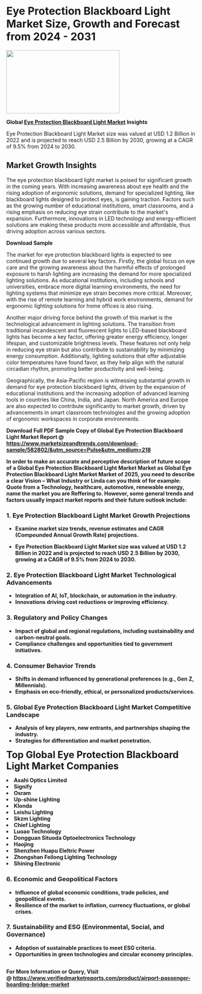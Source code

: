 <H1>Eye Protection Blackboard Light Market Size, Growth and Forecast from 2024 - 2031</H1><img class="aligncenter size-medium wp-image-584254" src="https://thirdeyenews.in/wp-content/uploads/2024/09/Global-Market-Research-300x168.jpeg" alt="" width="300" height="168" /><p><strong>Global&nbsp;<a href="https://www.marketsizeandtrends.com/download-sample/582802/&amp;utm_source=Pulse&amp;utm_medium=218">Eye Protection Blackboard Light Market</a> Insights</strong></p><p>Eye Protection Blackboard Light Market size was valued at USD 1.2 Billion in 2022 and is projected to reach USD 2.5 Billion by 2030, growing at a CAGR of 9.5% from 2024 to 2030.</p><p><h2>Market Growth Insights</h2> <p>The eye protection blackboard light market is poised for significant growth in the coming years. With increasing awareness about eye health and the rising adoption of ergonomic solutions, demand for specialized lighting, like blackboard lights designed to protect eyes, is gaining traction. Factors such as the growing number of educational institutions, smart classrooms, and a rising emphasis on reducing eye strain contribute to the market's expansion. Furthermore, innovations in LED technology and energy-efficient solutions are making these products more accessible and affordable, thus driving adoption across various sectors.</p> <p><strong>Download Sample</strong></p> <p>The market for eye protection blackboard lights is expected to see continued growth due to several key factors. Firstly, the global focus on eye care and the growing awareness about the harmful effects of prolonged exposure to harsh lighting are increasing the demand for more specialized lighting solutions. As educational institutions, including schools and universities, embrace more digital learning environments, the need for lighting systems that minimize eye strain becomes more critical. Moreover, with the rise of remote learning and hybrid work environments, demand for ergonomic lighting solutions for home offices is also rising.</p> <p>Another major driving force behind the growth of this market is the technological advancement in lighting solutions. The transition from traditional incandescent and fluorescent lights to LED-based blackboard lights has become a key factor, offering greater energy efficiency, longer lifespan, and customizable brightness levels. These features not only help in reducing eye strain but also contribute to sustainability by minimizing energy consumption. Additionally, lighting solutions that offer adjustable color temperatures have found favor, as they help align with the natural circadian rhythm, promoting better productivity and well-being.</p> <p>Geographically, the Asia-Pacific region is witnessing substantial growth in demand for eye protection blackboard lights, driven by the expansion of educational institutions and the increasing adoption of advanced learning tools in countries like China, India, and Japan. North America and Europe are also expected to contribute significantly to market growth, driven by advancements in smart classroom technologies and the growing adoption of ergonomic workspaces in corporate environments.</p> <p><strong></p><p><span class=""><strong>Download Full PDF Sample Copy of Global Eye Protection Blackboard Light Market Report</strong> @ <a href="https://www.marketsizeandtrends.com/download-sample/582802/&amp;utm_source=Pulse&amp;utm_medium=218" target="_blank">https://www.marketsizeandtrends.com/download-sample/582802/&amp;utm_source=Pulse&amp;utm_medium=218</a></span></p><p>In order to make an accurate and perceptive description of future scope of a Global&nbsp;Eye Protection Blackboard Light Market Market as Global&nbsp;Eye Protection Blackboard Light Market Market of 2025, you need to describe a clear Vision &ndash; What Industry or Linda can you think of for example: Quote from a Technology, healthcare, automotive, renewable energy, name the market you are Reffering to. However, some general trends and factors usually impact market reports and their future outlook include:</p><h3>1.&nbsp;<strong>Eye Protection Blackboard Light Market Growth Projections</strong></h3><ul><li>Examine market size trends, revenue estimates and CAGR (Compounded Annual Growth Rate) projections.</li><li><p>Eye Protection Blackboard Light Market size was valued at USD 1.2 Billion in 2022 and is projected to reach USD 2.5 Billion by 2030, growing at a CAGR of 9.5% from 2024 to 2030.</p></li></ul><h3>2.&nbsp;<strong>Eye Protection Blackboard Light Market Technological Advancements</strong></h3><ul><li>Integration of AI, IoT, blockchain, or automation in the industry.</li><li>Innovations driving cost reductions or improving efficiency.</li></ul><h3>3.&nbsp;<strong>Regulatory and Policy Changes</strong></h3><ul><li>Impact of global and regional regulations, including sustainability and carbon-neutral goals.</li><li>Compliance challenges and opportunities tied to government initiatives.</li></ul><h3>4.&nbsp;<strong>Consumer Behavior Trends</strong></h3><ul><li>Shifts in demand influenced by generational preferences (e.g., Gen Z, Millennials).</li><li>Emphasis on eco-friendly, ethical, or personalized products/services.</li></ul><h3>5.&nbsp;<strong>Global Eye Protection Blackboard Light Market Competitive Landscape</strong></h3><ul><li>Analysis of key players, new entrants, and partnerships shaping the industry.</li><li>Strategies for differentiation and market penetration.</li></ul><p data-pm-slice="1 1 []"><span style="color: inherit; font-family: inherit; font-size: 25px;">Top Global Eye Protection Blackboard Light Market Companies</span></p><div class="" data-test-id=""><p><li>Asahi Optics Limited</li><li> Signify</li><li> Osram</li><li> Up-shine Lighting</li><li> Klonda</li><li> Leishu Lighting</li><li> Skzm Lighting</li><li> Chief Lighting</li><li> Luoao Technology</li><li> Dongguan Situoda Optoelectronics Technology</li><li> Haojing</li><li> Shenzhen Huapu Eleltric Power</li><li> Zhongshan Feilong Lighting Technology</li><li> Shining Electronic</li></p></div><h3>6.&nbsp;<strong>Economic and Geopolitical Factors</strong></h3><ul><li>Influence of global economic conditions, trade policies, and geopolitical events.</li><li>Resilience of the market to inflation, currency fluctuations, or global crises.</li></ul><h3>7.&nbsp;<strong>Sustainability and ESG (Environmental, Social, and Governance)</strong></h3><ul><li>Adoption of sustainable practices to meet ESG criteria.</li><li>Opportunities in green technologies and circular economy principles.</li></ul><h2><strong style="font-size: 14px;">For More Information or Query, Visit @&nbsp;</strong><a style="background-color: #ffffff; font-size: 14px;" href="https://www.marketsizeandtrends.com/report/eye-protection-blackboard-light-market/" target="_blank">https://www.verifiedmarketreports.com/product/airport-passenger-boarding-bridge-market</a></h2>
